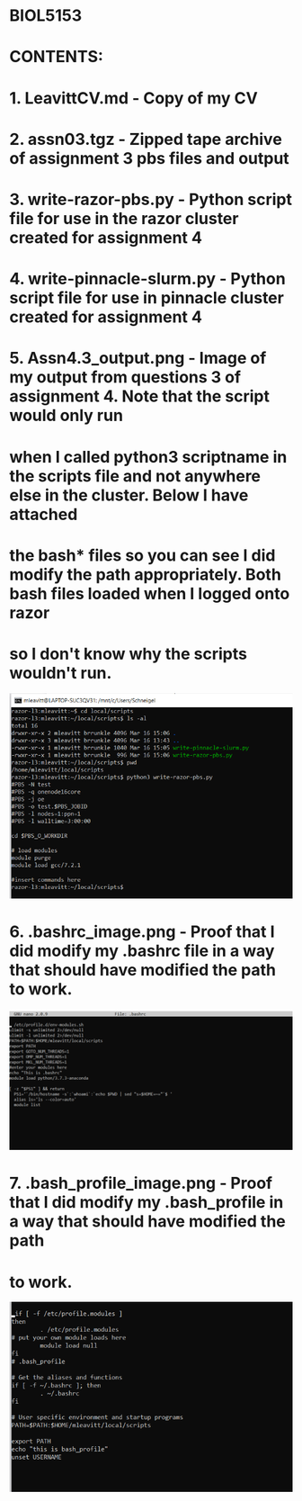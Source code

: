 # BIOL5153


# CONTENTS:
# 1. LeavittCV.md - Copy of my CV
# 2. assn03.tgz - Zipped tape archive of assignment 3 pbs files and output
# 3. write-razor-pbs.py - Python script file for use in the razor cluster created for assignment 4
# 4. write-pinnacle-slurm.py - Python script file for use in pinnacle cluster created for assignment 4
# 5. Assn4.3_output.png - Image of my output from questions 3 of assignment 4. Note that the script would only run 
# when I called python3 scriptname in the scripts file and not anywhere else in the cluster. Below I have attached 
# the bash* files so you can see I did modify the path appropriately. Both bash files loaded when I logged onto razor
# so I don't know why the scripts wouldn't run.
![assignment 4 output](https://github.com/ritaleavitt/BIOL5153/blob/main/Assn4.3_output.png)
# 6. .bashrc_image.png - Proof that I did modify my .bashrc file in a way that should have modified the path to work.
![.bashrc image](https://github.com/ritaleavitt/BIOL5153/blob/main/.bashrc_image.png)
# 7. .bash_profile_image.png - Proof that I did modify my .bash_profile in a way that should have modified the path 
# to work.
![.bash_profile image](https://github.com/ritaleavitt/BIOL5153/blob/main/.bash_profile_image.png)


